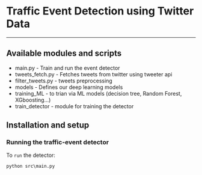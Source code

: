# Traffic Event Detection using Twitter Data
---
## Available modules and scripts
- main.py - Train and run the event detector
- tweets_fetch.py - Fetches tweets from twitter using tweeter api
- filter_tweets.py - tweets preprocessing
- models - Defines our deep learning models
- training_ML - to trian via ML models (decision tree, Random Forest, XGboosting...)
- train_detector - module for training the detector

## Installation and setup
### Running the traffic-event detector
To `run` the detector:
```
python src\main.py
```


